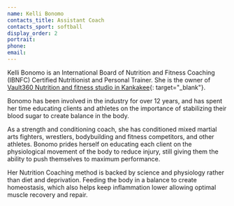 ```yaml
---
name: Kelli Bonomo
contacts_title: Assistant Coach
contacts_sport: softball
display_order: 2
portrait:
phone:
email:
---
```


Kelli Bonomo is an International Board of Nutrition and Fitness Coaching (IBNFC) Certified Nutritionist and Personal Trainer. She is the owner of [Vault360 Nutrition and fitness studio in Kankakee](http://www.kellibonomo.com/vault-360){: target="_blank"}.

Bonomo has been involved in the industry for over 12 years, and has spent her time educating clients and athletes on the importance of stabilizing their blood sugar to create balance in the body.

As a strength and conditioning coach, she has conditioned mixed martial arts fighters, wrestlers, bodybuilding and fitness competitors, and other athletes. Bonomo prides herself on educating each client on the physiological movement of the body to reduce injury, still giving them the ability to push themselves to maximum performance.

Her Nutrition Coaching method is backed by science and physiology rather than diet and deprivation. Feeding the body in a balance to create homeostasis, which also helps keep inflammation lower allowing optimal muscle recovery and repair.